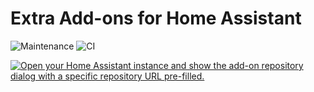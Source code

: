 # Extra Add-ons for Home Assistant 
![Maintenance](https://img.shields.io/maintenance/yes/2025.svg)
![CI](https://img.shields.io/github/actions/workflow/status/Eskander/haos-apps/.github/workflows/ci-cd.yml)

[![Open your Home Assistant instance and show the add-on repository dialog with a specific repository URL pre-filled.](https://my.home-assistant.io/badges/supervisor_add_addon_repository.svg)](https://my.home-assistant.io/redirect/supervisor_add_addon_repository/?repository_url=https://github.com/Eskander/haos-apps)

<!-- Begin Auto Generated -->

<!-- End Auto Generated -->
